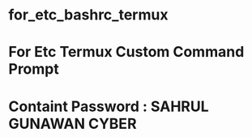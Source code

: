 # for_etc_bashrc_termux
# For Etc Termux Custom Command Prompt
# Containt Password : SAHRUL GUNAWAN CYBER
